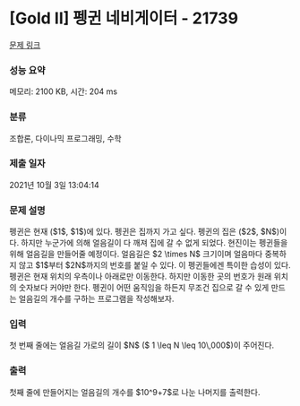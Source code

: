 # [Gold II] 펭귄 네비게이터 - 21739 

[문제 링크](https://www.acmicpc.net/problem/21739) 

### 성능 요약

메모리: 2100 KB, 시간: 204 ms

### 분류

조합론, 다이나믹 프로그래밍, 수학

### 제출 일자

2021년 10월 3일 13:04:14

### 문제 설명

<p>펭귄은 현재 ($1$, $1$)에 있다. 펭귄은 집까지 가고 싶다. 펭귄의 집은 ($2$, $N$)이다. 하지만 누군가에 의해 얼음길이 다 깨져 집에 갈 수 없게 되었다. 현진이는 펭귄들을 위해 얼음길을 만들어줄 예정이다. 얼음길은 $2 \times N$ 크기이며 얼음마다 중복하지 않고 $1$부터 $2N$까지의 번호를 붙일 수 있다. 이 펭귄들에겐 특이한 습성이 있다. 펭귄은 현재 위치의 우측이나 아래로만 이동한다. 하지만 이동한 곳의 번호가 원래 위치의 숫자보다 커야만 한다. 펭귄이 어떤 움직임을 하든지 무조건 집으로 갈 수 있게 만드는 얼음길의 개수를 구하는 프로그램을 작성해보자.</p>

### 입력 

 <p>첫 번째 줄에는 얼음길 가로의 길이 $N$ ($ 1 \leq N \leq 10\,000$)이 주어진다.<br>
 </p>

### 출력 

 <p>첫째 줄에 만들어지는 얼음길의 개수를 $10^9+7$로 나눈 나머지를 출력한다.</p>


